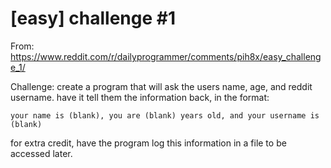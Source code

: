# [easy] challenge #1

From: https://www.reddit.com/r/dailyprogrammer/comments/pih8x/easy_challenge_1/

Challenge:
create a program that will ask the users name, age, and reddit username. have it tell them the information back, in the format:

    your name is (blank), you are (blank) years old, and your username is (blank)

for extra credit, have the program log this information in a file to be accessed later.
